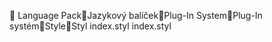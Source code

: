       Language Pack   Jazykový balíček   Plug-In System   Plug-In systém   Style   Styl
   index.styl
   index.styl